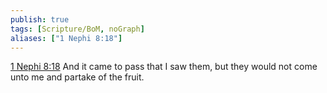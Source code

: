 ```yaml
---
publish: true
tags: [Scripture/BoM, noGraph]
aliases: ["1 Nephi 8:18"]
---
```

[1 Nephi 8:18](https://churchofjesuschrist.org/study/scriptures/bofm/1-ne/8?lang=eng&id=p18#p18) And it came to pass that I saw them, but they would not come unto me and partake of the fruit.
